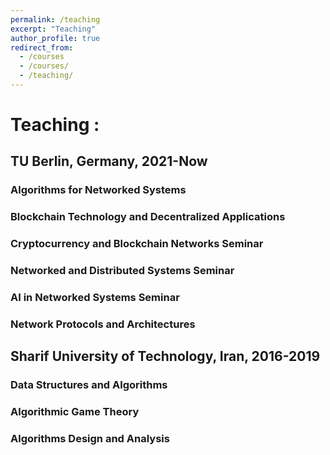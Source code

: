 ```yaml
---
permalink: /teaching
excerpt: "Teaching"
author_profile: true
redirect_from: 
  - /courses
  - /courses/
  - /teaching/
---
```


# Teaching :
## TU Berlin, Germany, 2021-Now
### Algorithms for Networked Systems 
### Blockchain Technology and Decentralized Applications
### Cryptocurrency and Blockchain Networks Seminar
### Networked and Distributed Systems Seminar
### AI in Networked Systems Seminar
### Network Protocols and Architectures

## Sharif University of Technology, Iran, 2016-2019
### Data Structures and Algorithms
### Algorithmic Game Theory
### Algorithms Design and Analysis
